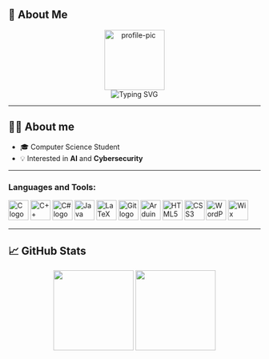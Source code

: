 <h2>👋 About Me</h2>
<p align="center">
  <img width="120px" src="https://avatars.githubusercontent.com/u/00000000?v=4" alt="profile-pic" />
  </br>
  <img src="https://readme-typing-svg.demolab.com?font=Fira+Code&size=24&pause=1000&color=00C7FF&center=true&vCenter=true&random=false&width=435&lines=Hi+there!+I'm+Michele;Computer+Science+Student;Passionate+about+Tech+%26+Coding" alt="Typing SVG" />
</p>

---

## 👨‍💻 About me
- 🎓 Computer Science Student
- 💡 Interested in **AI** and **Cybersecurity**

---

<h3 align="left">Languages and Tools:</h3>
<p align="left">
<img src="https://cdn.jsdelivr.net/gh/devicons/devicon/icons/c/c-original.svg" height="40" alt="C logo" />
<img src="https://cdn.jsdelivr.net/gh/devicons/devicon/icons/cplusplus/cplusplus-original.svg" height="40" alt="C++ logo" />
<img src="https://cdn.jsdelivr.net/gh/devicons/devicon/icons/csharp/csharp-original.svg" height="40" alt="C# logo" />
<img src="https://cdn.jsdelivr.net/gh/devicons/devicon/icons/java/java-original.svg" height="40" alt="Java logo" />
<img src="https://img.shields.io/badge/-LaTeX-008080?style=flat&logo=latex&logoColor=white" height="40" alt="LaTeX logo" />
<img src="https://cdn.jsdelivr.net/gh/devicons/devicon/icons/git/git-original.svg" height="40" alt="Git logo" />
<img src="https://cdn.jsdelivr.net/gh/devicons/devicon/icons/arduino/arduino-original.svg" height="40" alt="Arduino logo" />
<img src="https://cdn.jsdelivr.net/gh/devicons/devicon/icons/html5/html5-original.svg" height="40" alt="HTML5 logo" />
<img src="https://cdn.jsdelivr.net/gh/devicons/devicon/icons/css3/css3-original.svg" height="40" alt="CSS3 logo" />
<img src="https://cdn.jsdelivr.net/gh/devicons/devicon/icons/wordpress/wordpress-plain.svg" height="40" alt="WordPress logo" />
<img src="https://upload.wikimedia.org/wikipedia/commons/6/6a/Wix_logo.svg" height="40" alt="Wix logo" />
</p>

---

## 📈 GitHub Stats
<p align="center">
  <img height="160em" src="https://github-readme-stats.vercel.app/api?username=tuo-username&show_icons=true&theme=radical&count_private=true" />
  <img height="160em" src="https://github-readme-stats.vercel.app/api/top-langs/?username=tuo-username&layout=compact&theme=radical" />
</p>


